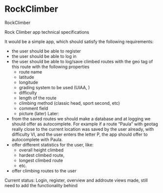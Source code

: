 # RockClimber
RockClimber

Rock Climber app technical specifications

It would be a simple app, which should satisfy the following requirements:
- the user should be able to register 
- the user should be able to log in 
- the user should be able to log/save climbed routes with the geo tag of this route with the following properties
	- route name
	- latitude
	- longitude
	- grading system to be used (UIAA, )
	- difficulty 
	- length of the route 
	- climbing method (classic head, sport second, etc)
	- comment field
	- picture (later)
Later:
- from the saved routes we should make a database and at logging we should offer as autocomplete. 
	For example if a route “Paula” with geotag really close to the current location was saved by the user already, 
	with difficulty VI, and the user enters the letter P, the app should offer to autocomplete with Paula.
- offer different statistics for the user, like:
	- overall height climbed
	- hardest climbed route, 
	- longest climbed route
	- etc.
- offer climbing routes to the user


Current status:
Login, register, overview and addroute views made, still need to add the functionality behind

